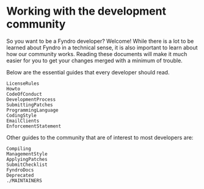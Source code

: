 <!-- SPDX-License-Identifier: MIT -->

# Working with the development community

So you want to be a Fyndro developer? Welcome! While there is
a lot to be learned about Fyndro in a technical sense, it is
also important to learn about how our community works.
Reading these documents will make it much easier for you
to get your changes merged with a minimum of trouble.

Below are the essential guides that every developer should read.

```console
LicenseRules
Howto
CodeOfConduct
DevelopmentProcess
SubmittingPatches
ProgrammingLanguage
CodingStyle
EmailClients
EnforcementStatement
```

Other guides to the community that are
of interest to most developers are:

```console
Compiling
ManagementStyle
ApplyingPatches
SubmitChecklist
FyndroDocs
Deprecated
./MAINTAINERS
```
